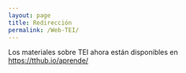 ```yaml
---
layout: page
title: Redirección
permalink: /Web-TEI/
---
```


Los materiales sobre TEI ahora están disponibles en <https://tthub.io/aprende/>